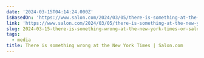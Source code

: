 ```yaml
---
date: '2024-03-15T04:14:24.000Z'
isBasedOn: 'https://www.salon.com/2024/03/05/there-is-something-at-the-new-york-times/'
link: 'https://www.salon.com/2024/03/05/there-is-something-at-the-new-york-times/'
slug: 2024-03-15-there-is-something-wrong-at-the-new-york-times-or-saloncom
tags:
  - media
title: There is something wrong at the New York Times | Salon.com
---
```


